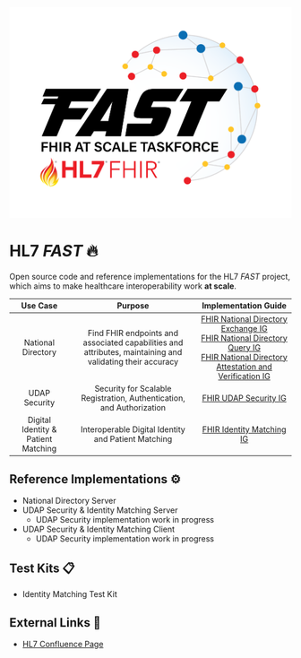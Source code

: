 ![HL7 FHIR At Scale Taskforce!](https://github.com/HL7-FAST/.github/blob/6908834ff93bfaf0ef16acac87bd77a4eac6b2ea/profile/fast_logo_2022.png)

# HL7 *FAST* 🔥

Open source code and reference implementations for the HL7 *FAST* project, which aims to make healthcare interoperability work **at scale**.

| Use Case | Purpose | Implementation Guide |
|:---:|:---:|:---:|
| National Directory | Find FHIR endpoints and associated capabilities and attributes, maintaining and validating their accuracy | [FHIR National Directory Exchange IG](https://build.fhir.org/ig/HL7/fhir-directory-exchange/)<br />[FHIR National Directory Query IG](https://build.fhir.org/ig/HL7/fhir-directory-query)<br />[FHIR National Directory Attestation and Verification IG](https://build.fhir.org/ig/HL7/fhir-directory-attestation) |
| UDAP Security | Security for Scalable Registration, Authentication, and Authorization | [FHIR UDAP Security IG](https://build.fhir.org/ig/HL7/fhir-udap-security-ig/) |
| Digital Identity & Patient Matching | Interoperable Digital Identity and Patient Matching | [FHIR Identity Matching IG](http://build.fhir.org/ig/HL7/fhir-identity-matching-ig/) |

## Reference Implementations ⚙️
 - National Directory Server
 - UDAP Security & Identity Matching Server
   + UDAP Security implementation work in progress
 - UDAP Security & Identity Matching Client
   + UDAP Security implementation work in progress

## Test Kits 📋
 - Identity Matching Test Kit
 
## External Links 🔗
 - [HL7 Confluence Page](https://confluence.hl7.org/display/FAST/FHIR+at+Scale+Taskforce+%28FAST%29+Home)
